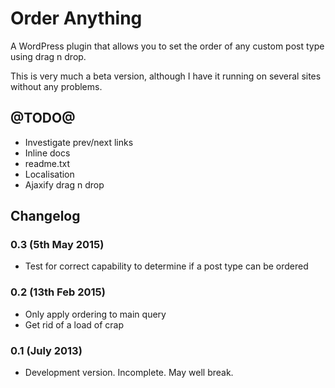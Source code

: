 # Order Anything

A WordPress plugin that allows you to set the order of any custom post type using drag n drop.

This is very much a beta version, although I have it running on several sites without any problems.

## @TODO@

* Investigate prev/next links
* Inline docs
* readme.txt
* Localisation
* Ajaxify drag n drop

## Changelog

### 0.3 (5th May 2015)
* Test for correct capability to determine if a post type can be ordered

### 0.2 (13th Feb 2015)
* Only apply ordering to main query
* Get rid of a load of crap

### 0.1 (July 2013)
* Development version. Incomplete. May well break.